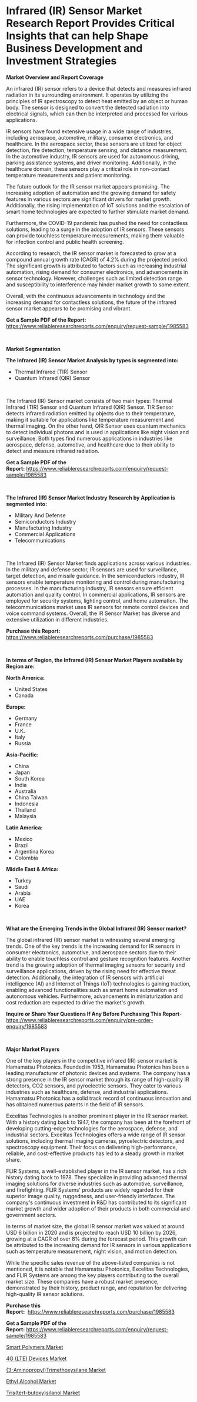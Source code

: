 <p><h1>Infrared (IR) Sensor Market Research Report Provides Critical Insights that can help Shape Business Development and Investment Strategies</h1></p><p><strong>Market Overview and Report Coverage</strong></p>
<p><p>An infrared (IR) sensor refers to a device that detects and measures infrared radiation in its surrounding environment. It operates by utilizing the principles of IR spectroscopy to detect heat emitted by an object or human body. The sensor is designed to convert the detected radiation into electrical signals, which can then be interpreted and processed for various applications.</p><p>IR sensors have found extensive usage in a wide range of industries, including aerospace, automotive, military, consumer electronics, and healthcare. In the aerospace sector, these sensors are utilized for object detection, fire detection, temperature sensing, and distance measurement. In the automotive industry, IR sensors are used for autonomous driving, parking assistance systems, and driver monitoring. Additionally, in the healthcare domain, these sensors play a critical role in non-contact temperature measurements and patient monitoring.</p><p>The future outlook for the IR sensor market appears promising. The increasing adoption of automation and the growing demand for safety features in various sectors are significant drivers for market growth. Additionally, the rising implementation of IoT solutions and the escalation of smart home technologies are expected to further stimulate market demand.</p><p>Furthermore, the COVID-19 pandemic has pushed the need for contactless solutions, leading to a surge in the adoption of IR sensors. These sensors can provide touchless temperature measurements, making them valuable for infection control and public health screening.</p><p>According to research, the IR sensor market is forecasted to grow at a compound annual growth rate (CAGR) of 4.2% during the projected period. The significant growth is attributed to factors such as increasing industrial automation, rising demand for consumer electronics, and advancements in sensor technology. However, challenges such as limited detection range and susceptibility to interference may hinder market growth to some extent.</p><p>Overall, with the continuous advancements in technology and the increasing demand for contactless solutions, the future of the infrared sensor market appears to be promising and vibrant.</p></p>
<p><strong>Get a Sample PDF of the Report:</strong> <a href="https://www.reliableresearchreports.com/enquiry/request-sample/1985583">https://www.reliableresearchreports.com/enquiry/request-sample/1985583</a></p>
<p>&nbsp;</p>
<p><strong>Market Segmentation</strong></p>
<p><strong>The Infrared (IR) Sensor Market Analysis by types is segmented into:</strong></p>
<p><ul><li>Thermal Infrared (TIR) Sensor</li><li>Quantum Infrared (QIR) Sensor</li></ul></p>
<p>&nbsp;</p>
<p><p>The Infrared (IR) Sensor market consists of two main types: Thermal Infrared (TIR) Sensor and Quantum Infrared (QIR) Sensor. TIR Sensor detects infrared radiation emitted by objects due to their temperature, making it suitable for applications like temperature measurement and thermal imaging. On the other hand, QIR Sensor uses quantum mechanics to detect individual photons and is used in applications like night vision and surveillance. Both types find numerous applications in industries like aerospace, defense, automotive, and healthcare due to their ability to detect and measure infrared radiation.</p></p>
<p><strong>Get a Sample PDF of the Report:</strong>&nbsp;<a href="https://www.reliableresearchreports.com/enquiry/request-sample/1985583">https://www.reliableresearchreports.com/enquiry/request-sample/1985583</a></p>
<p>&nbsp;</p>
<p><strong>The Infrared (IR) Sensor Market Industry Research by Application is segmented into:</strong></p>
<p><ul><li>Military And Defense</li><li>Semiconductors Industry</li><li>Manufacturing Industry</li><li>Commercial Applications</li><li>Telecommunications</li></ul></p>
<p>&nbsp;</p>
<p><p>The Infrared (IR) Sensor Market finds applications across various industries. In the military and defense sector, IR sensors are used for surveillance, target detection, and missile guidance. In the semiconductors industry, IR sensors enable temperature monitoring and control during manufacturing processes. In the manufacturing industry, IR sensors ensure efficient automation and quality control. In commercial applications, IR sensors are employed for security systems, lighting control, and home automation. The telecommunications market uses IR sensors for remote control devices and voice command systems. Overall, the IR Sensor Market has diverse and extensive utilization in different industries.</p></p>
<p><strong>Purchase this Report:</strong>&nbsp; <a href="https://www.reliableresearchreports.com/purchase/1985583">https://www.reliableresearchreports.com/purchase/1985583</a></p>
<p>&nbsp;</p>
<p><strong>In terms of Region, the Infrared (IR) Sensor Market Players available by Region are:</strong></p>
<p>
    <p> <strong> North America: </strong>
        <ul>
            <li>United States</li>
            <li>Canada</li>
        </ul>
        </p> 
    <p> <strong> Europe: </strong>
        <ul>
            <li>Germany</li>
            <li>France</li>
            <li>U.K.</li>
            <li>Italy</li>
            <li>Russia</li>
        </ul>
        </p> 
    <p> <strong> Asia-Pacific: </strong>
        <ul>
            <li>China</li>
            <li>Japan</li>
            <li>South Korea</li>
            <li>India</li>
            <li>Australia</li>
            <li>China Taiwan</li>
            <li>Indonesia</li>
            <li>Thailand</li>
            <li>Malaysia</li>
        </ul>
        </p> 
    <p> <strong> Latin America: </strong>
        <ul>
            <li>Mexico</li>
            <li>Brazil</li>
            <li>Argentina Korea</li>
            <li>Colombia</li>
        </ul>
        </p> 
    <p> <strong> Middle East & Africa: </strong>
        <ul>
            <li>Turkey</li>
            <li>Saudi</li>
            <li>Arabia</li>
            <li>UAE</li>
            <li>Korea</li>
        </ul>
    </p>
    </p>
<p>&nbsp;</p>
<p><strong>What are the Emerging Trends in the Global Infrared (IR) Sensor market?</strong></p>
<p><p>The global infrared (IR) sensor market is witnessing several emerging trends. One of the key trends is the increasing demand for IR sensors in consumer electronics, automotive, and aerospace sectors due to their ability to enable touchless control and gesture recognition features. Another trend is the growing adoption of thermal imaging sensors for security and surveillance applications, driven by the rising need for effective threat detection. Additionally, the integration of IR sensors with artificial intelligence (AI) and Internet of Things (IoT) technologies is gaining traction, enabling advanced functionalities such as smart home automation and autonomous vehicles. Furthermore, advancements in miniaturization and cost reduction are expected to drive the market's growth.</p></p>
<p><strong>Inquire or Share Your Questions If Any Before Purchasing This Report</strong>- <a href="https://www.reliableresearchreports.com/enquiry/pre-order-enquiry/1985583">https://www.reliableresearchreports.com/enquiry/pre-order-enquiry/1985583</a></p>
<p>&nbsp;</p>
<p><strong>Major Market Players</strong></p>
<p><p>One of the key players in the competitive infrared (IR) sensor market is Hamamatsu Photonics. Founded in 1953, Hamamatsu Photonics has been a leading manufacturer of photonic devices and systems. The company has a strong presence in the IR sensor market through its range of high-quality IR detectors, CO2 sensors, and pyroelectric sensors. They cater to various industries such as healthcare, defense, and industrial applications. Hamamatsu Photonics has a solid track record of continuous innovation and has obtained numerous patents in the field of IR sensors.</p><p>Excelitas Technologies is another prominent player in the IR sensor market. With a history dating back to 1947, the company has been at the forefront of developing cutting-edge technologies for the aerospace, defense, and industrial sectors. Excelitas Technologies offers a wide range of IR sensor solutions, including thermal imaging cameras, pyroelectric detectors, and spectroscopy equipment. Their focus on delivering high-performance, reliable, and cost-effective products has led to a steady growth in market share.</p><p>FLIR Systems, a well-established player in the IR sensor market, has a rich history dating back to 1978. They specialize in providing advanced thermal imaging solutions for diverse industries such as automotive, surveillance, and firefighting. FLIR Systems' products are widely regarded for their superior image quality, ruggedness, and user-friendly interfaces. The company's continuous investment in R&D has contributed to its significant market growth and wider adoption of their products in both commercial and government sectors.</p><p>In terms of market size, the global IR sensor market was valued at around USD 6 billion in 2020 and is projected to reach USD 10 billion by 2026, growing at a CAGR of over 8% during the forecast period. This growth can be attributed to the increasing demand for IR sensors in various applications such as temperature measurement, night vision, and motion detection.</p><p>While the specific sales revenue of the above-listed companies is not mentioned, it is notable that Hamamatsu Photonics, Excelitas Technologies, and FLIR Systems are among the key players contributing to the overall market size. These companies have a robust market presence, demonstrated by their history, product range, and reputation for delivering high-quality IR sensor solutions.</p></p>
<p><strong>Purchase this Report:</strong>&nbsp;&nbsp;<a href="https://www.reliableresearchreports.com/purchase/1985583">https://www.reliableresearchreports.com/purchase/1985583</a></p>
<p></p>
<p><strong>Get a Sample PDF of the Report:</strong>&nbsp;<a href="https://www.reliableresearchreports.com/enquiry/request-sample/1985583">https://www.reliableresearchreports.com/enquiry/request-sample/1985583</a></p>
<p><p><a href="https://medium.com/@loretamusaj85/decoding-smart-polymers-market-metrics-market-share-trends-and-growth-patterns-59f2b03d88a6">Smart Polymers Market</a></p><p><a href="https://github.com/GroverBarry/Market-Research-Report-List-2/blob/main/4g-lte-devices-market.md">4G (LTE) Devices Market</a></p><p><a href="https://www.linkedin.com/pulse/3-aminopropyltrimethoxysilane-market-size-2023-2030-global-basme/">(3-Aminopropyl)Trimethoxysilane Market</a></p><p><a href="https://medium.com/@greisdukagjini2014/ethyl-alcohol-market-comprehensive-assessment-by-type-application-and-geography-9c9704bc93b1">Ethyl Alcohol Market</a></p><p><a href="https://www.linkedin.com/pulse/tristert-butoxysilanol-market-research-report-provides-3wdte/">Tris(tert-butoxy)silanol Market</a></p></p>